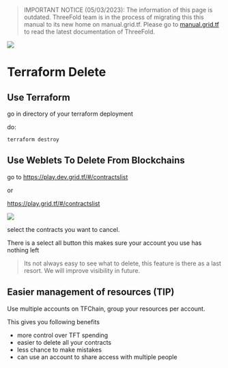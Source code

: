 > IMPORTANT NOTICE (05/03/2023): 
The information of this page is outdated. ThreeFold team is in the process of migrating this this manual to its new home on manual.grid.tf. Please go to [manual.grid.tf](https://manual.grid.tf/) to read the latest documentation of ThreeFold.

![](img/terraform_.png)

# Terraform Delete

## Use Terraform

go in directory of your terraform deployment

do:

```
terraform destroy
```

## Use Weblets To Delete From Blockchains

go to https://play.dev.grid.tf/#/contractslist

or

https://play.grid.tf/#/contractslist

![](img/weblets_contracts.png)

select the contracts you want to cancel.

There is a select all button this makes sure your account you use has nothing left

> Its not always easy to see what to delete, this feature is there as a last resort. We will improve visibility in future.

## Easier management of resources (TIP)

Use multiple accounts on TFChain, group your resources per account. 

This gives you following benefits

- more control over TFT spending
- easier to delete all your contracts
- less chance to make mistakes
- can use an account to share access with multiple people

